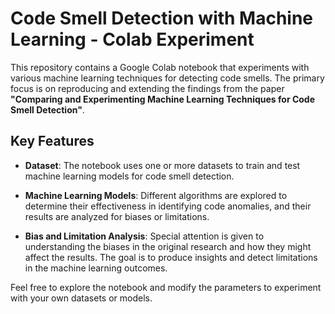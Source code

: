 # Code Smell Detection with Machine Learning - Colab Experiment

This repository contains a Google Colab notebook that experiments with various machine learning techniques for detecting code smells. The primary focus is on reproducing and extending the findings from the paper **"Comparing and Experimenting Machine Learning Techniques for Code Smell Detection"**.

## Key Features

- **Dataset**: The notebook uses one or more datasets to train and test machine learning models for code smell detection.
  
- **Machine Learning Models**: Different algorithms are explored to determine their effectiveness in identifying code anomalies, and their results are analyzed for biases or limitations.
  
- **Bias and Limitation Analysis**: Special attention is given to understanding the biases in the original research and how they might affect the results. The goal is to produce insights and detect limitations in the machine learning outcomes.

Feel free to explore the notebook and modify the parameters to experiment with your own datasets or models.
